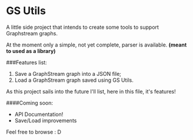# GS Utils

A little side project that intends to create some tools to support Graphstream graphs.

At the moment only a simple, not yet complete, parser is available. **(meant to used as a library)**

###Features list:
1. Save a GraphStream graph into a JSON file;
2. Load a GraphStream graph saved using GS Utils.

As this project sails into the future I'll list, here in this file, it's features!

####Coming soon:
* API Documentation!
* Save/Load improvements

Feel free to browse : D
